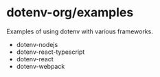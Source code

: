 # dotenv-org/examples

Examples of using dotenv with various frameworks.

* dotenv-nodejs
* dotenv-react-typescript
* dotenv-react
* dotenv-webpack

